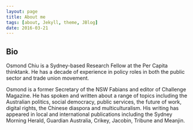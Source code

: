 ```yaml
---
layout: page
title: About me
tags: [about, Jekyll, theme, JBlog]
date: 2016-03-21
---
```


## Bio

Osmond Chiu is a Sydney-based Research Fellow at the Per Capita thinktank. He has a decade of experience in policy roles in both the public sector and trade union movement.

Osmond is a former Secretary of the NSW Fabians and editor of Challenge Magazine. He has spoken and written about a range of topics including the Australian politics, social democracy, public services, the future of work, digital rights, the Chinese diaspora and multiculturalism. His writing has appeared in local and international publications including the Sydney Morning Herald, Guardian Australia, Crikey, Jacobin, Tribune and Meanjin.
